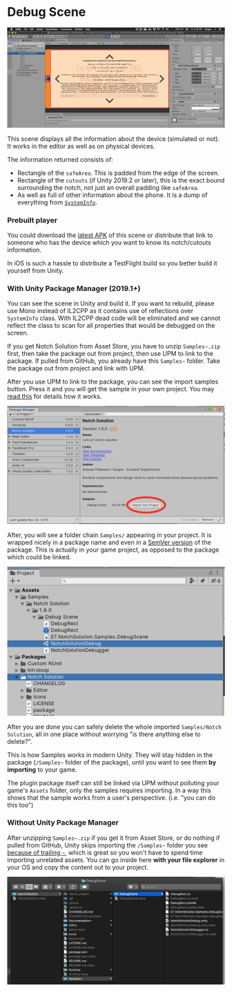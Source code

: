 # Debug Scene

![scene](images/debug-scene.png)

This scene displays all the information about the device (simulated or not).
It works in the editor as well as on physical devices.

The information returned consists of:
- Rectangle of the `safeArea`. This is padded from the edge of the screen.
- Rectangle of the `cutouts` (if Unity 2019.2 or later), this is the exact bound surrounding the notch, not just an overall padding like `safeArea`.
- As well as full of other information about the phone. It is a dump of everything from [`SystemInfo`](https://docs.unity3d.com/ScriptReference/SystemInfo.html).

### Prebuilt player

You could download the [latest APK](https://github.com/5argon/NotchSolution/releases/latest) of this scene or distribute that link to someone who has the device which you want to know its notch/cutouts information.

In iOS is such a hassle to distribute a TestFlight build so you better build it yourself from Unity.

### With Unity Package Manager (2019.1+)

You can see the scene in Unity and build it. If you want to rebuild, please use Mono instead of IL2CPP as it contains use of reflections over `SystemInfo` class. With IL2CPP dead code will be eliminated and we cannot reflect the class to scan for all properties that would be debugged on the screen.

If you get Notch Solution from Asset Store, you have to unzip `Samples~.zip` first, then take the package out from project, then use UPM to link to the package. If pulled from GitHub, you already have this `Samples~` folder. Take the package out from project and link with UPM.

After you use UPM to link to the package, you can see the import samples button. Press it and you will get the sample in your own project. You may [read this](https://forum.unity.com/threads/samples-in-packages-manual-setup.623080/) for details how it works.

![Samples UPM](images/samples-upm.png)

After, you will see a folder chain `Samples/` appearing in your project. It is wrapped nicely in a package name and even in a [SemVer version](https://semver.org/) of the package. This is actually in your game project, as opposed to the package which could be linked.

![Samples imported](images/samples-import.png)

After you are done you can safely delete the whole imported `Samples/Notch Solution`, all in one place without worrying "is there anything else to delete?".

This is how Samples works in modern Unity. They will stay hidden in the package (`/Samples~` folder of the package), until you want to see them **by importing** to your game.

The plugin package itself can still be linked via UPM without polluting your game's `Assets` folder, only the samples requires importing. In a way this shows that the sample works from a user's perspective. (i.e. "you can do this too")

### Without Unity Package Manager

After unzipping `Samples~.zip` if you get it from Asset Store, or do nothing if pulled from GitHub, Unity skips importing the `/Samples~` folder you see [because of trailing `~`](https://docs.unity3d.com/Manual/SpecialFolders.html), which is great so you won't have to spend time importing unrelated assets. You can go inside here **with your file explorer** in your OS and copy the content out to your project.

![Samples copy](images/samples-copy.png)